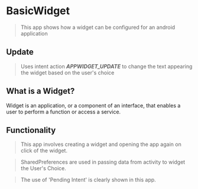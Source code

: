 # BasicWidget
>This app shows how a widget can be configured for an android application

## Update

>Uses intent action ***APPWIDGET_UPDATE*** to change the text appearing the widget based on the user's choice



## What is a Widget?

Widget is an application, or a component of an interface, that enables a user to perform a function or access a service.

## Functionality

>This app involves creating a widget and opening the app again on click of the widget.

>SharedPreferences are used in passing data from activity to widget the User's Choice.

> The use of 'Pending Intent' is clearly shown in this app.

	

	

	

	

